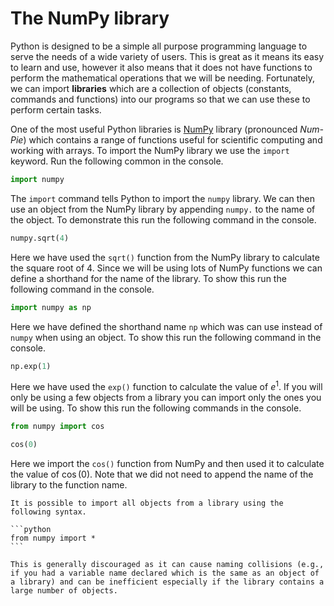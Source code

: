 # The NumPy library

Python is designed to be a simple all purpose programming language to serve the needs of a wide variety of users. This is great as it means its easy to learn and use, however it also means that it does not have functions to perform the mathematical operations that we will be needing. Fortunately, we can import **libraries** which are a collection of objects (constants, commands and functions) into our programs so that we can use these to perform certain tasks.

One of the most useful Python libraries is <a href="https://numpy.org/doc/stable/index.html" target="_blank">NumPy</a> library (pronounced *Num-Pie*) which contains a range of functions useful for scientific computing and working with arrays. To import the NumPy library we use the `import` keyword. Run the following common in the console.

```python
import numpy
```

The `import` command tells Python to import the `numpy` library. We can then use an object from the NumPy library by appending `numpy.` to the name of the object. To demonstrate this run the following command in the console.

```python
numpy.sqrt(4)
```

Here we have used the `sqrt()` function from the NumPy library to calculate the square root of 4. Since we will be using lots of NumPy functions we can define a shorthand for the name of the library. To show this run the following command in the console.

```python
import numpy as np
```

Here we have defined the shorthand name `np` which was can use instead of `numpy` when using an object. To show this run the following command in the console.

```python
np.exp(1)
```

Here we have used the `exp()` function to calculate the value of $e^1$. If you will only be using a few objects from a library you can import only the ones you will be using. To show this run the following commands in the console.

```python
from numpy import cos

cos(0)
```

Here we import the `cos()` function from NumPy and then used it to calculate the value of $\cos(0)$. Note that we did not need to append the name of the library to the function name.

````{Note} 
It is possible to import all objects from a library using the following syntax.

```python
from numpy import *
```

This is generally discouraged as it can cause naming collisions (e.g., if you had a variable name declared which is the same as an object of a library) and can be inefficient especially if the library contains a large number of objects.
````